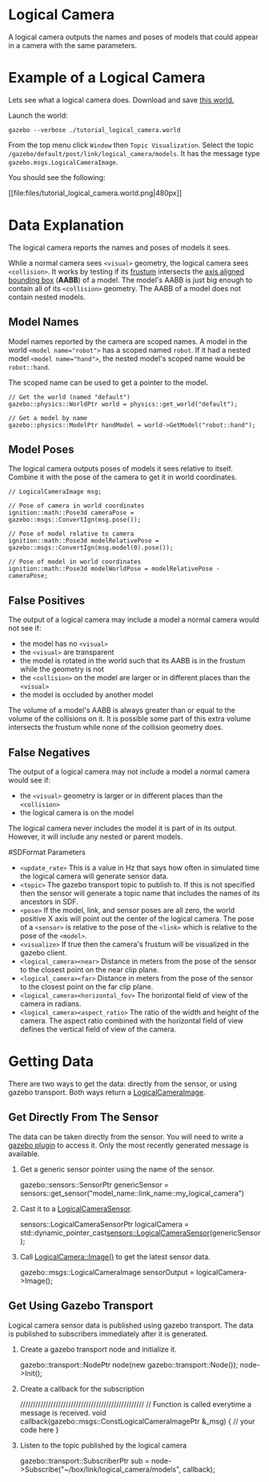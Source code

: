 # Logical Camera
A logical camera outputs the names and poses of models that could appear in a camera with the same parameters.

# Example of a Logical Camera
Lets see what a logical camera does.
Download and save [this world.](http://bitbucket.org/osrf/gazebo_tutorials/raw/default/logical_camera_sensor/files/tutorial_logical_camera.world)

<include from='/#include/' src='http://bitbucket.org/osrf/gazebo_tutorials/raw/default/logical_camera_sensor/files/tutorial_logical_camera.world'/>

Launch the world:

```
gazebo --verbose ./tutorial_logical_camera.world
```

From the top menu click `Window` then `Topic Visualization`.
Select the topic `/gazebo/default/post/link/logical_camera/models`.
It has the message type `gazebo.msgs.LogicalCameraImage`.

You should see the following:

[[file:files/tutorial_logical_camera.world.png|480px]]


# Data Explanation
The logical camera reports the names and poses of models it sees.

While a normal camera sees `<visual>` geometry, the logical camera sees `<collision>`.
It works by testing if its [frustum](https://en.wikipedia.org/wiki/Viewing_frustum) intersects the [axis aligned bounding box](https://en.wikipedia.org/wiki/Bounding_volume) (**AABB**) of a model.
The model's AABB is just big enough to contain all of its `<collision>` geometry.
The AABB of a model does not contain nested models.

## Model Names
Model names reported by the camera are scoped names.
A model in the world `<model name="robot">` has a scoped named `robot`.
If it had a nested model `<model name="hand">`, the nested model's scoped name would be `robot::hand`.

The scoped name can be used to get a pointer to the model.

```
// Get the world (named "default")
gazebo::physics::WorldPtr world = physics::get_world("default");

// Get a model by name
gazebo::physics::ModelPtr handModel = world->GetModel("robot::hand");
```

## Model Poses
The logical camera outputs poses of models it sees relative to itself.
Combine it with the pose of the camera to get it in world coordinates.

```
// LogicalCameraImage msg;

// Pose of camera in world coordinates
ignition::math::Pose3d cameraPose = gazebo::msgs::ConvertIgn(msg.pose());

// Pose of model relative to camera
ignition::math::Pose3d modelRelativePose = gazebo::msgs::ConvertIgn(msg.model(0).pose());

// Pose of model in world coordinates
ignition::math::Pose3d modelWorldPose = modelRelativePose - cameraPose;
```

## False Positives
The output of a logical camera may include a model a normal camera would not see if:

* the model has no `<visual>`
* the `<visual>` are transparent
* the model is rotated in the world such that its AABB is in the frustum while the geometry is not
* the `<collision>` on the model are larger or in different places than the `<visual>`
* the model is occluded by another model

The volume of a model's AABB is always greater than or equal to the volume of the collisions on it.
It is possible some part of this extra volume intersects the frustum while none of the collision geometry does.

## False Negatives
The output of a logical camera may not include a model a normal camera would see if:

* the `<visual>` geometry is larger or in different places than the `<collision>`
* the logical camera is on the model

The logical camera never includes the model it is part of in its output.
However, it will include any nested or parent models.

#SDFormat Parameters
* `<update_rate>`
  This is a value in Hz that says how often in simulated time the logical camera will generate sensor data.
* `<topic>`
  The gazebo transport topic to publish to.
  If this is not specified then the sensor will generate a topic name that includes the names of its ancestors in SDF.
* `<pose>`
  If the model, link, and sensor poses are all zero, the world positive X axis will point out the center of the logical camera.
  The pose of a `<sensor>` is relative to the pose of the `<link>` which is relative to the pose of the `<model>`.
* `<visualize>`
  If true then the camera's frustum will be visualized in the gazebo client.
* `<logical_camera><near>`
  Distance in meters from the pose of the sensor to the closest point on the near clip plane.
* `<logical_camera><far>`
  Distance in meters from the pose of the sensor to the closest point on the far clip plane.
* `<logical_camera><horizontal_fov>`
  The horizontal field of view of the camera in radians.
* `<logical_camera><aspect_ratio>`
  The ratio of the width and height of the camera.
  The aspect ratio combined with the horizontal field of view defines the vertical field of view of the camera.

# Getting Data
There are two ways to get the data: directly from the sensor, or using gazebo transport.
Both ways return a [LogicalCameraImage](https://bitbucket.org/osrf/gazebo/src/gazebo7/gazebo/msgs/logical_camera_image.proto).

## Get Directly From The Sensor
The data can be taken directly from the sensor.
You will need to write a [gazebo plugin](http://gazebosim.org/tutorials?tut=plugins_hello_world&cat=write_plugin) to access it.
Only the most recently generated message is available.

1. Get a generic sensor pointer using the name of the sensor.
  
      gazebo::sensors::SensorPtr genericSensor = sensors::get_sensor("model_name::link_name::my_logical_camera")

1. Cast it to a [LogicalCameraSensor](http://osrf-distributions.s3.amazonaws.com/gazebo/api/7.1.0/classgazebo_1_1sensors_1_1LogicalCameraSensor.html).
  
      sensors::LogicalCameraSensorPtr logicalCamera = std::dynamic_pointer_cast<sensors::LogicalCameraSensor>(genericSensor);

1. Call [LogicalCamera::Image()](http://osrf-distributions.s3.amazonaws.com/gazebo/api/7.1.0/classgazebo_1_1sensors_1_1LogicalCameraSensor.html#a753f458d95c8f7abcfa87b19fffe0021) to get the latest sensor data.
  
      gazebo::msgs::LogicalCameraImage sensorOutput = logicalCamera->Image();

## Get Using Gazebo Transport
Logical camera sensor data is published using gazebo transport.
The data is published to subscribers immediately after it is generated.

1. Create a gazebo transport node and initialize it.
  
      gazebo::transport::NodePtr node(new gazebo::transport::Node());
      node->Init();

1. Create a callback for the subscription
  
      /////////////////////////////////////////////////
      // Function is called everytime a message is received.
      void callback(gazebo::msgs::ConstLogicalCameraImagePtr &_msg)
      {
        // your code here
      }

1. Listen to the topic published by the logical camera
  
      gazebo::transport::SubscriberPtr sub = node->Subscribe("~/box/link/logical_camera/models", callback);

